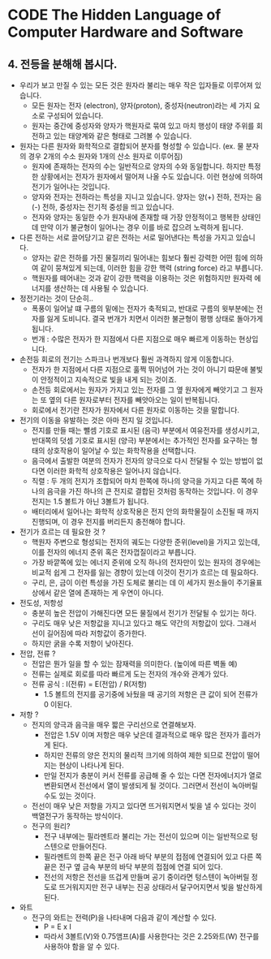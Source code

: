 # CODE The Hidden Language of Computer Hardware and Software

## 4. 전등을 분해해 봅시다.
- 우리가 보고 만질 수 있는 모든 것은 원자라 불리는 매우 작은 입자들로 이루어져 있습니다.
    - 모든 원자는 전자 (electron), 양자(proton), 중성자(neutron)라는 세 가지 요소로 구성되어 있습니다.
    - 원자는 중간에 중성자와 양자가 핵원자로 묶여 있고 마치 행성이 태양 주위를 회전하고 있는 태양계와 같은 형태로 그려볼 수 있습니다.
- 원자는 다른 원자와 화학적으로 결합되어 분자를 형성할 수 있습니다. (ex. 물 분자의 경우 2개의 수소 원자와 1개의 산소 원자로 이루어짐)
    - 원자에 존재하는 전자의 수는 일반적으로 양자의 수와 동일합니다. 하지만 특정한 상황에서는 전자가 원자에서 떨어져 나올 수도 있습니다. 이런 현상에 의하여 전기가 일어나는 것입니다.
    - 양자와 전자는 전하라는 특성을 지니고 있습니다. 양자는 양(+) 전하, 전자는 음(-) 전하, 중성자는 전기적 중성을 띄고 있습니다. 
    - 전자와 양자는 동일한 수가 원자내에 존재할 때 가장 안정적이고 행복한 상태인데 만약 이가 불균형이 일어나는 경우 이를 바로 잡으려 노력하게 됩니다.
- 다른 전하는 서로 끌어당기고 같은 전하는 서로 밀어낸다는 특성을 가지고 있습니다.
    - 양자는 같은 전하를 가진 물질끼리 밀어내는 힘보다 훨씬 강력한 어떤 힘에 의하여 같이 뭉쳐있게 되는데, 이러한 힘을 강한 핵력 (string force) 라고 부릅니다.
    - 핵원자를 떼어내는 것과 같이 강한 핵력을 이용하는 것은 위험하지만 원자력 에너지를 생산하는 데 사용될 수 있습니다.
- 정전기라는 것이 단순히..
    - 폭풍이 일어날 떄 구름의 밑에는 전자가 축적되고, 반대로 구름의 윗부분에는 전자를 잃게 도비니다. 결국 번개가 치면서 이러한 불균형이 평행 상태로 돌아가게 됩니다.
    - 번개 : 수많은 전자가 한 지점에서 다른 지점으로 매우 빠르게 이동하는 현상입니다.
- 손전등 회로의 전기는 스파크나 번개보다 훨씬 과격하지 않게 이동합니다.
    - 전자가 한 지점에서 다른 지점으로 훌쩍 뛰어넘어 가는 것이 아니기 땨문애 불빛이 안정적이고 지속적으로 빛을 내게 되는 것이죠.
    - 손전등 회로에서는 원자가 가지고 있는 전자를 그 옆 원자에게 빼앗기고 그 원자는 또 옆의 다른 원자로부터 전자를 빼앗아오는 일이 반복됩니다.
    - 회로에서 전기란 전자가 원자에서 다른 원자로 이동하는 것을 말합니다.
- 전기의 이동을 유발하는 것은 아마 전지 일 것입니다.
    - 전지를 만들 때는 뺄셈 기호로 표시된 (음극) 부분에서 여유전자를 생성시키고, 반대쪽의 덧셈 기호로 표시된 (양극) 부분에서는 추가적인 전자를 요구하는 형태의 상호작용이 일어날 수 있는 화학작용을 선택합니다.
    - 음극에서 출발한 여분의 전자가 전자의 양극으로 다시 전달될 수 있는 방법이 없다면 이러한 화학적 상호작용은 일어나지 않습니다.
    - 직렬 : 두 개의 전지가 조합되어 마치 한쪽에 하나의 양극을 가지고 다른 쪽에 하나의 음극을 가진 하나의 큰 전지로 결합된 것처럼 동작하는 것입니다. 이 경우 전지는 1.5 볼트가 아닌 3볼트가 됩니다.
    - 배터리에서 일어나는 화학적 상호작용은 전지 안의 화학물질이 소진될 때 까지 진행되며, 이 경우 전지를 버리든지 충전해야 합니다.
- 전기가 흐르는 데 필요한 것 ?
    - 핵원자 주변으로 형성되는 전자의 궤도는 다양한 준위(level)을 가지고 있는데, 이를 전자의 에너지 준위 혹은 전자껍질이라고 부릅니다.
    - 가장 바깥쪽에 있는 에너지 준위에 오직 하나의 전자만이 있는 원자의 경우에는 비교적 쉽게 그 전자를 잃는 경향이 있는데 이것이 전기가 흐르는 데 필요하다.
    - 구리, 은, 금이 이런 특성을 가진 도체로 불리는 데 이 세가지 원소들이 주기율표상에서 같은 열에 존재하는 게 우연이 아니다.
- 전도성, 저항성
    - 충분히 높은 전압이 가해진다면 모든 물질에서 전기가 전달될 수 있기는 하다.
    - 구리도 매우 낮은 저항값을 지니고 있다고 해도 약간의 저항값이 있다. 그래서 선이 길어짐에 따라 저항값이 증가한다.
    - 하지만 굵을 수록 저항이 낮아진다. 
- 전압, 전류 ?
    - 전압은 뭔가 일을 할 수 있는 잠재력을 의미한다. (높이에 따른 벽돌 예)
    - 전류는 실제로 회로를 따라 빠르게 도는 전자의 개수와 관계가 있다. 
    - 전류 공식 : I(전류) = E(전압) / R(저항)
        - 1.5 볼트의 전지를 공기중에 놔뒀을 때 공기의 저항은 큰 값이 되어 전류가 0 이된다.
- 저항 ?
    - 전지의 양극과 음극을 매우 짧은 구리선으로 연결해보자.
        - 전압은 1.5V 이며 저항은 매우 낮은데 결과적으로 매우 많은 전자가 흘러가게 된다.
        - 하지만 전류의 양은 전지의 물리적 크기에 의하여 제한 되므로 전압이 떨어지는 현상이 나타나게 된다.
        - 만일 전지가 충분이 커서 전류를 공급해 줄 수 있는 다면 전자에너지가 열로 변환되면서 전선에서 열이 발생되게 될 것이다. 그러면서 전선이 녹아버릴 수도 있는 것이다.
    - 전선이 매우 낮은 저항을 가지고 있다면 뜨거워지면서 빛을 낼 수 있다는 것이 백열전구가 동작하는 방식이다.
    - 전구의 원리?
        - 전구 내부에는 필라멘트라 불리는 가는 전선이 있으며 이는 일반적으로 텅스텐으로 만들어진다. 
        - 필라멘트의 한쪽 끝은 전구 아래 바닥 부분의 접점에 연결되어 있고 다른 쪽 끝은 전구 옆 금속 부분의 바닥 부분의 접점에 연결 되어 있다. 
        - 전선의 저항은 전선을 뜨겁게 만들며 공기 중이라면 텅스텐이 녹아버릴 정도로 뜨거워지지만 전구 내부는 진공 상태라서 달구어지면서 빛을 발산하게 된다. 
- 와트
    - 전구의 와트는 전력(P)을 나타내며 다음과 같이 계산할 수 있다.
        - P = E x I
        - 따라서 3볼트(V)와 0.75앰프(A)를 사용한다는 것은 2.25와트(W) 전구를 사용하야 함을 알 수 있다. 